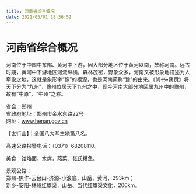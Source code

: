 ```yaml
---
title: 河南省综合概况  
date: 2021/05/01 18:36:52  
---
```

  
# 河南省综合概况  
河南位于中国中东部、黄河中下游，因大部分地区位于黄河以南，故称河南。远古时期，黄河中下游地区河流纵横，森林茂密，野象众多，河南又被形象地描述为人牵象之地，这就是象形字“豫”的根源，也是河南简称“豫”的由来。《尚书•禹贡》将天下分为“九州”，豫州位居天下九州之中，现今河南大部分地区属九州中的豫州，故有“中原”、“中州”之称。  

省会：郑州  
省政府地址：郑州市金水东路22号  
网址：www.henan.gov.cn  
  
【太行山】：全国八大写生地第八名。  

高速公路报警电话：（0371）68208110。  

美食：饸烙面、水席，燕菜、张氏糟鱼。  

景观公路：  
郑州-焦作-云台山-济源-小浪底，山岳、黄河，293km；  
新乡-安阳-林州红旗渠，山岳、当代红旗渠文化，200km。  